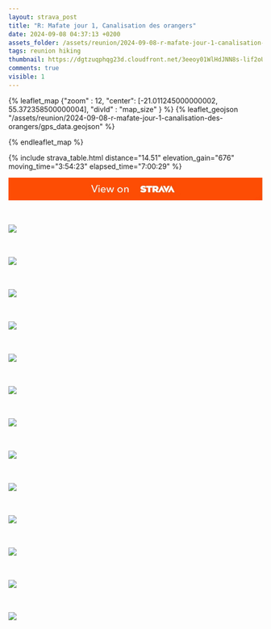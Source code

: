 ```yaml
---
layout: strava_post
title: "R: Mafate jour 1, Canalisation des orangers"
date: 2024-09-08 04:37:13 +0200
assets_folder: /assets/reunion/2024-09-08-r-mafate-jour-1-canalisation-des-orangers
tags: reunion hiking
thumbnail: https://dgtzuqphqg23d.cloudfront.net/3eeoy01WlHdJNN8s-lif2oUXMpEZ9j37FyFxREvPNM8-1024x768.jpg
comments: true
visible: 1
---
```



{% leaflet_map {"zoom" : 12,
                  "center": [-21.011245000000002, 55.372358500000004],
                 "divId" : "map_size" } %}
    {% leaflet_geojson "/assets/reunion/2024-09-08-r-mafate-jour-1-canalisation-des-orangers/gps_data.geojson" %}

{% endleaflet_map %}





{% include strava_table.html distance="14.51" elevation_gain="676" moving_time="3:54:23" elapsed_time="7:00:29" %}

[![](/assets/strava.jpg)](https://www.strava.com/activities/12358189762)


<br />

![](https://dgtzuqphqg23d.cloudfront.net/3eeoy01WlHdJNN8s-lif2oUXMpEZ9j37FyFxREvPNM8-1024x768.jpg)


<br />

![](https://dgtzuqphqg23d.cloudfront.net/j2zDq2Ckjt240UzCjVbbl8jU3WmMlUCHNpp9QkyPOjU-768x1024.jpg)


<br />

![](https://dgtzuqphqg23d.cloudfront.net/IeEaoEYT2CACIduARcQmMlh1XfrSUKshOP2VK4dpeEo-1024x768.jpg)


<br />

![](https://dgtzuqphqg23d.cloudfront.net/KGytp8I3knOaguppIx0TFr28IxVZHXT_Cpm926RgFnk-768x1024.jpg)


<br />

![](https://dgtzuqphqg23d.cloudfront.net/z4GiB5mFGjVC2iVEW9KB8GbPSwJqgNdO4DmSNV1p2Is-768x1024.jpg)


<br />

![](https://dgtzuqphqg23d.cloudfront.net/PhQhdulN_L523ltT-xTxARS66WZSkxGsyFhR3SR1GvY-1024x768.jpg)


<br />

![](https://dgtzuqphqg23d.cloudfront.net/zaRzem6e_9SeVE0nEfSVLvy0-pOqSS4S4YTsKHdL8Po-768x1024.jpg)


<br />

![](https://dgtzuqphqg23d.cloudfront.net/GRKaIqywEaFd5mvE2xJlvU4z9mY8u3crEh2XL-9vPb4-1024x768.jpg)


<br />

![](https://dgtzuqphqg23d.cloudfront.net/YEw889VYLZTbIYGqyn3I65Bf7mtCVWxnaHNZkkTcv6U-768x1024.jpg)


<br />

![](https://dgtzuqphqg23d.cloudfront.net/9rzvHs9GpJgEGrV0lpjouFY_o-KrjnDr2yKPH419dBY-768x1024.jpg)


<br />

![](https://dgtzuqphqg23d.cloudfront.net/ZZybS-Z7H_84_vDQxrT0K8TDc8D52HonfNJiMOcLlLU-768x1024.jpg)


<br />

![](https://dgtzuqphqg23d.cloudfront.net/IauhVYjjap3ZOdqV4RgsD5ADl6qiDv1dJXUnYViL8uk-768x1024.jpg)


<br />

![](https://dgtzuqphqg23d.cloudfront.net/yfbZY_JTjzIzUCfRjMknYYv6FITWseyvNhHUqDpsgy4-768x1024.jpg)
